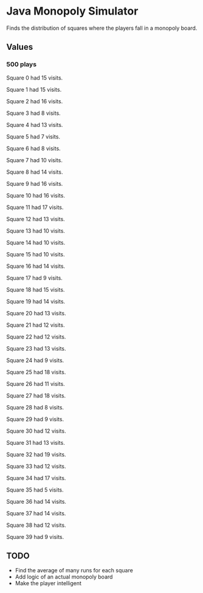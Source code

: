 # Java Monopoly Simulator

Finds the distribution of squares where the players fall in a monopoly board.

## Values

### 500 plays

Square 0 had 15 visits.

Square 1 had 15 visits.

Square 2 had 16 visits.

Square 3 had 8 visits.

Square 4 had 13 visits.

Square 5 had 7 visits.

Square 6 had 8 visits.

Square 7 had 10 visits.

Square 8 had 14 visits.

Square 9 had 16 visits.

Square 10 had 16 visits.

Square 11 had 17 visits.

Square 12 had 13 visits.

Square 13 had 10 visits.

Square 14 had 10 visits.

Square 15 had 10 visits.

Square 16 had 14 visits.

Square 17 had 9 visits.

Square 18 had 15 visits.

Square 19 had 14 visits.

Square 20 had 13 visits.

Square 21 had 12 visits.

Square 22 had 12 visits.

Square 23 had 13 visits.

Square 24 had 9 visits.

Square 25 had 18 visits.

Square 26 had 11 visits.

Square 27 had 18 visits.

Square 28 had 8 visits.

Square 29 had 9 visits.

Square 30 had 12 visits.

Square 31 had 13 visits.

Square 32 had 19 visits.

Square 33 had 12 visits.

Square 34 had 17 visits.

Square 35 had 5 visits.

Square 36 had 14 visits.

Square 37 had 14 visits.

Square 38 had 12 visits.

Square 39 had 9 visits.

## TODO

* Find the average of many runs for each square
* Add logic of an actual monopoly board
* Make the player intelligent